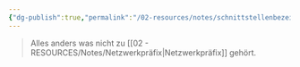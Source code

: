 ```yaml
---
{"dg-publish":true,"permalink":"/02-resources/notes/schnittstellenbezeichner/","tags":["netzwerk/ip/ipv6"],"updated":"2024-08-01T11:23:05.000+02:00"}
---
```


>Alles anders was nicht zu [[02 - RESOURCES/Notes/Netzwerkpräfix\|Netzwerkpräfix]] gehört.
><style> .container {font-family: sans-serif; text-align: center;} .button-wrapper button {z-index: 1;height: 40px; width: 100px; margin: 10px;padding: 5px;} .excalidraw .App-menu_top .buttonList { display: flex;} .excalidraw-wrapper { height: 800px; margin: 50px; position: relative;} :root[dir="ltr"] .excalidraw .layer-ui__wrapper .zen-mode-transition.App-menu_bottom--transition-left {transform: none;} </style><script src="https://cdn.jsdelivr.net/npm/react@17/umd/react.production.min.js"></script><script src="https://cdn.jsdelivr.net/npm/react-dom@17/umd/react-dom.production.min.js"></script><script type="text/javascript" src="https://cdn.jsdelivr.net/npm/@excalidraw/excalidraw@0/dist/excalidraw.production.min.js"></script><div id="Interface_Identifier_2024-07-30_1226.42.excalidraw.md1"></div><script>(function(){const InitialData={"type":"excalidraw","version":2,"source":"https://github.com/zsviczian/obsidian-excalidraw-plugin/releases/tag/2.2.10","elements":[{"type":"text","version":37,"versionNonce":1239375854,"index":"a0","isDeleted":false,"id":"fTHOBBD2","fillStyle":"solid","strokeWidth":2,"strokeStyle":"solid","roughness":1,"opacity":100,"angle":0,"x":-256.10986328125,"y":-32.7421875,"strokeColor":"#1e1e1e","backgroundColor":"transparent","width":474.7197265625,"height":50,"seed":701387502,"groupIds":[],"frameId":null,"roundness":null,"boundElements":[],"updated":1722335205919,"link":null,"locked":false,"fontSize":20,"fontFamily":1,"text":"2001:db8:85a3:0000:0000:8a2e:0370:7334/64\n","rawText":"2001:db8:85a3:0000:0000:8a2e:0370:7334/64\n","textAlign":"left","verticalAlign":"top","containerId":null,"originalText":"2001:db8:85a3:0000:0000:8a2e:0370:7334/64\n","autoResize":true,"lineHeight":1.25},{"type":"freedraw","version":184,"versionNonce":1775721906,"index":"a1","isDeleted":false,"id":"fUfiawxwovG8oC1VA3qc8","fillStyle":"solid","strokeWidth":1,"strokeStyle":"solid","roughness":1,"opacity":100,"angle":0,"x":179.89013671875,"y":-39.7421875,"strokeColor":"#1e1e1e","backgroundColor":"transparent","width":212,"height":49,"seed":1587660078,"groupIds":[],"frameId":null,"roundness":null,"boundElements":[],"updated":1722335212961,"link":null,"locked":false,"points":[[0,0],[0,-1],[0,-2],[0,-4],[0,-6],[0,-8],[0,-9],[0,-10],[-1,-10],[-2,-12],[-4,-13],[-6,-14],[-7,-15],[-10,-15],[-13,-16],[-17,-17],[-22,-18],[-27,-18],[-37,-18],[-40,-18],[-45,-18],[-50,-18],[-55,-18],[-57,-18],[-60,-18],[-63,-18],[-64,-18],[-67,-18],[-70,-18],[-73,-18],[-75,-19],[-80,-21],[-85,-21],[-88,-23],[-91,-24],[-93,-24],[-93,-25],[-94,-26],[-95,-27],[-96,-29],[-98,-33],[-99,-34],[-99,-37],[-101,-40],[-101,-44],[-103,-47],[-104,-49],[-105,-49],[-106,-48],[-107,-46],[-107,-43],[-108,-41],[-108,-40],[-109,-39],[-110,-37],[-111,-36],[-114,-33],[-116,-31],[-119,-28],[-123,-24],[-125,-24],[-126,-23],[-128,-21],[-130,-21],[-131,-21],[-136,-20],[-140,-19],[-144,-19],[-150,-19],[-156,-19],[-161,-19],[-167,-19],[-171,-19],[-176,-19],[-179,-19],[-180,-19],[-182,-19],[-184,-19],[-187,-19],[-190,-19],[-193,-19],[-196,-19],[-198,-19],[-200,-19],[-202,-19],[-203,-19],[-204,-19],[-205,-19],[-206,-19],[-207,-18],[-208,-18],[-208,-17],[-209,-17],[-210,-16],[-210,-15],[-210,-14],[-211,-13],[-212,-12],[-212,-12]],"lastCommittedPoint":null,"simulatePressure":true,"pressures":[]},{"type":"text","version":154,"versionNonce":740588914,"index":"a2","isDeleted":false,"id":"jVAVteOy","fillStyle":"solid","strokeWidth":1,"strokeStyle":"solid","roughness":1,"opacity":100,"angle":0,"x":-10.10986328125,"y":-124.7421875,"strokeColor":"#1e1e1e","backgroundColor":"transparent","width":196.99981689453125,"height":25,"seed":80539502,"groupIds":[],"frameId":null,"roundness":null,"boundElements":[],"updated":1722335230600,"link":null,"locked":false,"fontSize":20,"fontFamily":1,"text":"Interface Identifier","rawText":"Interface Identifier","textAlign":"left","verticalAlign":"top","containerId":null,"originalText":"Interface Identifier","autoResize":true,"lineHeight":1.25}],"appState":{"theme":"dark","viewBackgroundColor":"#ffffff","currentItemStrokeColor":"#1e1e1e","currentItemBackgroundColor":"transparent","currentItemFillStyle":"solid","currentItemStrokeWidth":2,"currentItemStrokeStyle":"solid","currentItemRoughness":1,"currentItemOpacity":100,"currentItemFontFamily":1,"currentItemFontSize":20,"currentItemTextAlign":"left","currentItemStartArrowhead":null,"currentItemEndArrowhead":"arrow","scrollX":1063.25,"scrollY":476.7578125,"zoom":{"value":1},"currentItemRoundness":"round","gridSize":null,"gridColor":{"Bold":"#C9C9C9FF","Regular":"#EDEDEDFF"},"currentStrokeOptions":null,"previousGridSize":null,"frameRendering":{"enabled":true,"clip":true,"name":true,"outline":true},"objectsSnapModeEnabled":false},"files":{}};InitialData.scrollToContent=true;App=()=>{const e=React.useRef(null),t=React.useRef(null),[n,i]=React.useState({width:void 0,height:void 0});return React.useEffect(()=>{i({width:t.current.getBoundingClientRect().width,height:t.current.getBoundingClientRect().height});const e=()=>{i({width:t.current.getBoundingClientRect().width,height:t.current.getBoundingClientRect().height})};return window.addEventListener("resize",e),()=>window.removeEventListener("resize",e)},[t]),React.createElement(React.Fragment,null,React.createElement("div",{className:"excalidraw-wrapper",ref:t},React.createElement(ExcalidrawLib.Excalidraw,{ref:e,width:n.width,height:n.height,initialData:InitialData,viewModeEnabled:!0,zenModeEnabled:!0,gridModeEnabled:!1})))},excalidrawWrapper=document.getElementById("Interface_Identifier_2024-07-30_1226.42.excalidraw.md1");ReactDOM.render(React.createElement(App),excalidrawWrapper);})();</script>